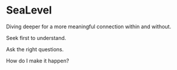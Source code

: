 # SeaLevel

Diving deeper for a more meaningful connection within and without. 

Seek first to understand.

Ask the right questions. 

How do I make it happen?
